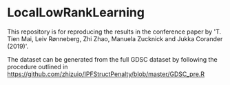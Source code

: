 # LocalLowRankLearning

This repository is for reproducing the results in the conference paper by 'T. Tien Mai, Leiv Rønneberg, Zhi Zhao, Manuela Zucknick and Jukka Corander (2019)'.

The dataset can be generated from the full GDSC dataset by following the procedure outlined in https://github.com/zhizuio/IPFStructPenalty/blob/master/GDSC_pre.R
